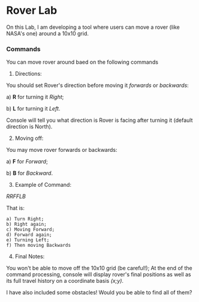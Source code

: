 # Rover Lab

On this Lab, I am developing a tool where users can move a rover (like NASA's one) around a 10x10 grid.

### Commands
You can move rover around baed on the following commands

1. Directions:

You should set Rover's direction before moving it *forwards* or *backwards*:

a) **R** for turning it *Right*;

b) **L** for turning it *Left*.

Console will tell you what direction is Rover is facing after turning it (default direction is North).

2. Moving off:

You may move rover forwards or backwards:

a) **F** for *Forward*;

b) **B** for *Backward*.

3. Example of Command:

*RRFFLB*

That is:

	a) Turn Right;
	b) Right again;
	c) Moving Forward;
	d) Forward again;
	e) Turning Left;
	f) Then moving Backwards

4. Final Notes:

You won't be able to move off the 10x10 grid (be careful!);
At the end of the command processing, console will display rover's final positions as well as its full travel history on a coordinate basis *(x;y)*.

I have also included some obstacles! Would you be able to find all of them?
